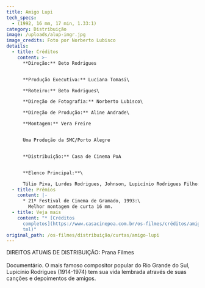 ```yaml
---
title: Amigo Lupi
tech_specs:
  - (1992, 16 mm, 17 min, 1.33:1)
category: Distribuição
image: /uploads/alup-imgr.jpg
image_credits: Foto por Norberto Lubisco
details:
  - title: Créditos
    content: >-
      **Direção:** Beto Rodrigues


      **Produção Executiva:** Luciana Tomasi\

      **Roteiro:** Beto Rodrigues\

      **Direção de Fotografia:** Norberto Lubisco\

      **Direção de Produção:** Aline Andrade\

      **Montagem:** Vera Freire


      Uma Produção da SMC/Porto Alegre


      **Distribuição:** Casa de Cinema PoA


      **Elenco Principal:**\

      Túlio Piva, Lurdes Rodrigues, Johnson, Lupicínio Rodrigues Filho: depoimentos
  - title: Prêmios
    content: |-
      * 21º Festival de Cinema de Gramado, 1993:\
        Melhor montagem de curta 16 mm.
  - title: Veja mais
    content: "* [Créditos
      completos](https://www.casacinepoa.com.br/os-filmes/créditos/amigo-lupi.h\
      tml)"
original_path: /os-filmes/distribuição/curtas/amigo-lupi
---
```

D﻿IREITOS ATUAIS DE DISTRIBUIÇÃO: Prana Filmes\
\
Documentário. O mais famoso compositor popular do Rio Grande do Sul, Lupicínio Rodrigues (1914-1974) tem sua vida lembrada através de suas canções e depoimentos de amigos.
